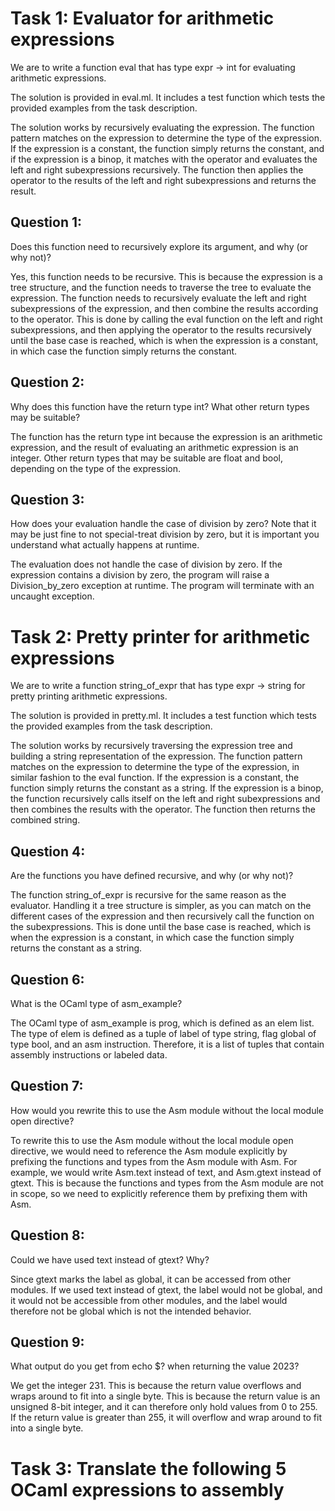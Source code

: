 # Task 1: Evaluator for arithmetic expressions

We are to write a function eval that has type expr -> int for evaluating arithmetic expressions.

The solution is provided in eval.ml. It includes a test function which tests the provided examples from the task description.

The solution works by recursively evaluating the expression. The function pattern matches on the expression to determine the type of the expression. If the expression is a constant, the function simply returns the constant, and if the expression is a binop, it matches with the operator and evaluates the left and right subexpressions recursively. The function then applies the operator to the results of the left and right subexpressions and returns the result.

## Question 1:
Does this function need to recursively explore its argument, and why (or why not)?

Yes, this function needs to be recursive. This is because the expression is a tree structure, and the function needs to traverse the tree to evaluate the expression. The function needs to recursively evaluate the left and right subexpressions of the expression, and then combine the results according to the operator. This is done by calling the eval function on the left and right subexpressions, and then applying the operator to the results recursively until the base case is reached, which is when the expression is a constant, in which case the function simply returns the constant.

## Question 2:
Why does this function have the return type int? What other return types may be suitable?

The function has the return type int because the expression is an arithmetic expression, and the result of evaluating an arithmetic expression is an integer. Other return types that may be suitable are float and bool, depending on the type of the expression. 

## Question 3:
How does your evaluation handle the case of division by zero? Note that it may be just fine to not special-treat division by zero, but it is important you understand what actually happens at runtime.

The evaluation does not handle the case of division by zero. If the expression contains a division by zero, the program will raise a Division_by_zero exception at runtime. The program will terminate with an uncaught exception.

# Task 2: Pretty printer for arithmetic expressions

We are to write a function string_of_expr that has type expr -> string for pretty printing arithmetic expressions.

The solution is provided in pretty.ml. It includes a test function which tests the provided examples from the task description.

The solution works by recursively traversing the expression tree and building a string representation of the expression. The function pattern matches on the expression to determine the type of the expression, in similar fashion to the eval function. If the expression is a constant, the function simply returns the constant as a string. If the expression is a binop, the function recursively calls itself on the left and right subexpressions and then combines the results with the operator. The function then returns the combined string.

## Question 4:
Are the functions you have defined recursive, and why (or why not)?

The function string_of_expr is recursive for the same reason as the evaluator. Handling it a tree structure is simpler, as you can match on the different cases of the expression and then recursively call the function on the subexpressions. This is done until the base case is reached, which is when the expression is a constant, in which case the function simply returns the constant as a string.

## Question 6:
What is the OCaml type of asm_example?

The OCaml type of asm_example is prog, which is defined as an elem list. The type of elem is defined as a tuple of label of type string, flag global of type bool, and an asm instruction. Therefore, it is a list of tuples that contain assembly instructions or labeled data. 

## Question 7:
How would you rewrite this to use the Asm module without the local module open directive?

To rewrite this to use the Asm module without the local module open directive, we would need to reference the Asm module explicitly by prefixing the functions and types from the Asm module with Asm. For example, we would write Asm.text instead of text, and Asm.gtext instead of gtext. This is because the functions and types from the Asm module are not in scope, so we need to explicitly reference them by prefixing them with Asm.

## Question 8:
Could we have used text instead of gtext? Why?

Since gtext marks the label as global, it can be accessed from other modules. If we used text instead of gtext, the label would not be global, and it would not be accessible from other modules, and the label would therefore not be global which is not the intended behavior.

## Question 9:
What output do you get from echo $? when returning the value 2023?

We get the integer 231. This is because the return value overflows and wraps around to fit into a single byte. This is because the return value is an unsigned 8-bit integer, and it can therefore only hold values from 0 to 255. If the return value is greater than 255, it will overflow and wrap around to fit into a single byte.

# Task 3: Translate the following 5 OCaml expressions to assembly
